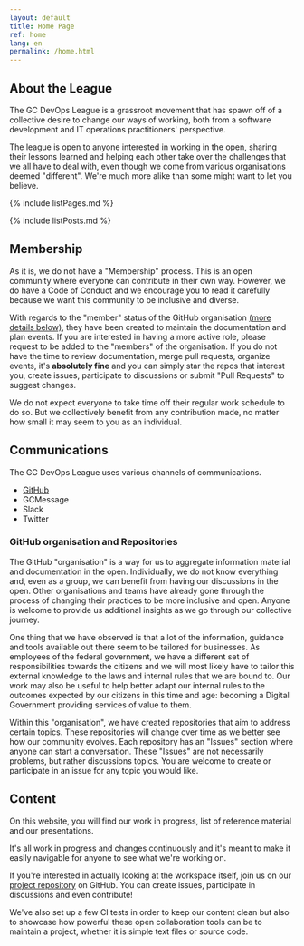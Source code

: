 ```yaml
---
layout: default
title: Home Page
ref: home
lang: en
permalink: /home.html
---
```


## About the League

The GC DevOps League is a grassroot movement that has spawn off of a collective desire to change our ways of working, both from a software development and IT operations practitioners' perspective.

The league is open to anyone interested in working in the open, sharing their lessons learned and helping each other take over the challenges that we all have to deal with, even though we come from various organisations deemed "different".
 We're much more alike than some might want to let you believe.

{% include listPages.md %}

{% include listPosts.md %}

## Membership

As it is, we do not have a "Membership" process.
This is an open community where everyone can contribute in their own way.
However, we do have a Code of Conduct and we encourage you to read it carefully because we want this community to be inclusive and diverse.

With regards to the "member" status of the GitHub organisation [(more details below)](#github-organisation-and-repositories), they have been created to maintain the documentation and plan events.
If you are interested in having a more active role, please request to be added to the "members" of the organisation.
If you do not have the time to review documentation, merge pull requests, organize events, it's **absolutely fine** and you can simply star the repos that interest you, create issues, participate to discussions or submit "Pull Requests" to suggest changes.

We do not expect everyone to take time off their regular work schedule to do so.
But we collectively benefit from any contribution made, no matter how small it may seem to you as an individual.

## Communications

The GC DevOps League uses various channels of communications.

* [GitHub](#github-organisation-and-repositories)
* GCMessage
* Slack
* Twitter

### GitHub organisation and Repositories

The GitHub "organisation" is a way for us to aggregate information material and documentation in the open.
Individually, we do not know everything and, even as a group, we can benefit from having our discussions in the open.
Other organisations and teams have already gone through the process of changing their practices to be more inclusive and open.
Anyone is welcome to provide us additional insights as we go through our collective journey.

One thing that we have observed is that a lot of the information, guidance and tools available out there seem to be tailored for businesses.
As employees of the federal government, we have a different set of responsibilities towards the citizens and we will most likely have to tailor this external knowledge to the laws and internal rules that we are bound to.
Our work may also be useful to help better adapt our internal rules to the outcomes expected by our citizens in this time and age: becoming a Digital Government providing services of value to them.

Within this "organisation", we have created repositories that aim to address certain topics.
These repositories will change over time as we better see how our community evolves.
Each repository has an "Issues" section where anyone can start a conversation.
These "Issues" are not necessarily problems, but rather discussions topics.
You are welcome to create or participate in an issue for any topic you would like.

## Content

On this website, you will find our work in progress, list of reference material and our presentations.

It's all work in progress and changes continuously and it's meant to make it easily navigable for anyone to see what we're working on.

If you're interested in actually looking at the workspace itself, join us on our [project repository](https://github.com/gcdevops/gcdevops.github.io) on GitHub.
You can create issues, participate in discussions and even contribute!

We've also set up a few CI tests in order to keep our content clean but also to showcase how powerful these open collaboration tools can be to maintain a project, whether it is simple text files or source code.
